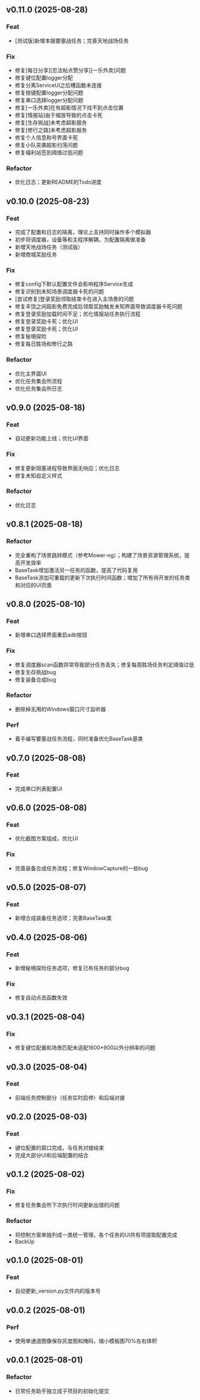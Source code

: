 ## v0.11.0 (2025-08-28)

### Feat

- [测试版]新增本服要塞战任务；完善天地战场任务

### Fix

- 修复[每日分享][忍法帖点赞分享][一乐外卖]问题
- 修复键位配置logger分配
- 修复分离ServiceUI之后槽函数未连接
- 修复按键配置logger分配问题
- 修复串口选择logger分配问题
- 修复[一乐外卖]在有超影情况下找不到点击位置
- 修复[情报站]由于缩放导致的点击卡死
- 修复[生存挑战]未考虑超影服务
- 修复[修行之路]未考虑超影服务
- 修复个人信息称号界面卡死
- 修复小队突袭超影扫荡问题
- 修复福利站签到阈值过低问题

### Refactor

- 优化日志；更新README的Todo进度

## v0.10.0 (2025-08-23)

### Feat

- 完成了配置和日志的隔离，理论上支持同时操作多个模拟器
- 初步将调度器，设备等和主程序解耦，为配置隔离做准备
- 新增天地战场任务（测试版）
- 新增商城奖励任务

### Fix

- 修复config下默认配置文件会影响程序Service生成
- 修复识别到未知场景调度器卡死的问题
- [尝试修复]登录奖励领取结束卡在进入主场景的问题
- 修复丰饶之间超影免费完成后领取奖励触发未知界面导致调度器卡死问题
- 修复登录奖励加载时间不足；优化情报站任务执行流程
- 修复登录奖励卡死；优化UI
- 修复登录奖励卡死；优化UI
- 修复秘境探险
- 修复每日胜场和修行之路

### Refactor

- 优化主界面UI
- 优化任务集会所流程
- 优化任务集会所日志

## v0.9.0 (2025-08-18)

### Feat

- 自动更新功能上线；优化UI界面

### Fix

- 修复更新阻塞进程导致界面无响应；优化日志
- 修复未知自定义样式

### Refactor

- 优化日志

## v0.8.1 (2025-08-18)

### Refactor

- 完全重构了场景跳转模式（参考Mower-ng）；构建了场景资源管理系统，提高开发效率
- BaseTask增加激活另一任务的函数，提高了代码复用
- BaseTask添加可重载的更新下次执行时间函数；增加了所有待开发的任务类和对应的UI页面

## v0.8.0 (2025-08-10)

### Feat

- 新增串口选择界面重启adb按钮

### Fix

- 修复调度器scan函数异常导致部分任务丢失；修复每周胜场任务判定阈值过低
- 修复生存挑战bug
- 修复装备合成bug

### Refactor

- 删除掉无用的Windows窗口尺寸监听器

### Perf

- 着手编写要塞战任务流程，同时准备优化BaseTask基类

## v0.7.0 (2025-08-08)

### Feat

- 完成串口列表配置UI

## v0.6.0 (2025-08-08)

### Feat

- 优化截图方案组成，优化UI

### Fix

- 完善装备合成任务流程；修复WindowCapture的一些bug

## v0.5.0 (2025-08-07)

### Feat

- 新增合成装备任务选项；完善BaseTask类

## v0.4.0 (2025-08-06)

### Feat

- 新增秘境探险任务选项，修复已有任务的部分bug

### Fix

- 修复自动点击函数失效

## v0.3.1 (2025-08-04)

### Fix

- 修复键位配置和场景匹配未适配1600*900以外分辨率的问题

## v0.3.0 (2025-08-04)

### Feat

- 前端任务控制部分（任务实时启停）和后端对接

## v0.2.0 (2025-08-03)

### Feat

- 键位配置的窗口完成，与任务对接结束
- 完成大部分UI和后端配置的结合

## v0.1.2 (2025-08-02)

### Fix

- 修复任务集会所下次执行时间更新出错的问题

### Refactor

- 将控制方案单独列成一类统一管理，各个任务的UI共有项提取配置完成
- BackUp

## v0.1.0 (2025-08-01)

### Feat

- 自动更新_version.py文件内的版本号

## v0.0.2 (2025-08-01)

### Perf

- 使用单通道图像保存灰度图和掩码，缩小模板图70%左右体积

## v0.0.1 (2025-08-01)

### Refactor

- 日常任务助手独立成子项目的初始化提交
